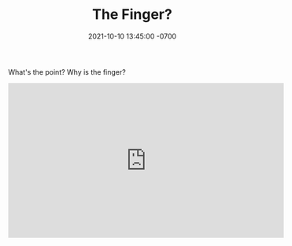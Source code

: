 ﻿---
layout: post
title:  "The Finger?"
date:   2021-10-10 13:45:00 -0700
categories: diary
---
What's the point? Why is the finger?
<iframe width="560" height="315" src="https://www.youtube.com/embed/KuG_NOmG4vE" title="YouTube video player" frameborder="0" allow="accelerometer; autoplay; clipboard-write; encrypted-media; gyroscope; picture-in-picture" allowfullscreen></iframe>
